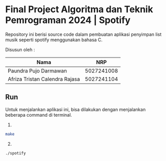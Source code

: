 # Final Project Algoritma dan Teknik Pemrograman 2024 | Spotify

Repository ini berisi source code dalam pembuatan aplikasi penyimpan list musik seperti spotify menggunakan bahasa C.

Disusun oleh : 

| Nama | NRP |
| ------ | ----- |
| Paundra Pujo Darmawan | 5027241008 | 
| Afriza Tristan Calendra Rajasa | 5027241104 |

## Run 

Untuk menjalankan aplikasi ini, bisa dilakukan dengan menjalankan beberapa command di terminal.

1. 
```bash
make
```

2.
```
./spotify
```
